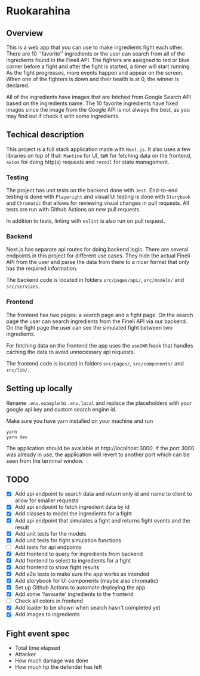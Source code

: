 # Ruokarahina

## Overview

This is a web app that you can use to make ingredients fight each other. There are 10 ''favorite'' ingredients or the user can search from all of the ingredients found in the Fineli API. The fighters are assigned to red or blue corner before a fight and after the fight is started, a timer will start running. As the fight progresses, more events happen and appear on the screen. When one of the fighters is down and their health is at 0, the winner is declared.

All of the ingredients have images that are fetched from Google Search API based on the ingredients name. The 10 favorite ingredients have fixed images since the image from the Google API is not always the best, as you may find out if check it with some ingredients.

## Techical description

This project is a full stack application made with `Next.js`. It also uses a few libraries on top of that: `Mantine` for UI, `SWR` for fetching data on the frontend, `axios` for doing http(s) requests and `recoil` for state management.

### Testing

The project has unit tests on the backend done with `Jest`. End-to-end testing is done with `Playwright` and visual UI testing is done with `Storybook` and `Chromatic` that allows for reviewing visual changes in pull requests. All tests are run with Github Actions on new pull requests.

In addition to tests, linting with `eslint` is also run on pull request.

### Backend

Next.js has separate api routes for doing backend logic. There are several endpoints in this project for different use cases. They hide the actual Fineli API from the user and parse the data from there to a nicer format that only has the required information.

The backend code is located in folders `src/pages/api/`, `src/models/` and `src/services`.

### Frontend

The frontend has two pages: a search page and a fight page. On the search page the user can search ingredients from the Fineli API via our backend. On the fight page the user can see the simulated fight between two ingredients.

For fetching data on the frontend the app uses the `useSWR` hook that handles caching the data to avoid unnecessary api requests.

The frontend code is located in folders `src/pages/`, `src/components/` and `src/lib/`.

## Setting up locally

Rename `.env.example` to `.env.local` and replace the placeholders with your google api key and custom search engine id.

Make sure you have `yarn` installed on your machine and run

```
yarn
yarn dev
```

The application should be available at http://localhost:3000. If the port 3000 was already in use, the application will revert to another port which can be seen from the terminal window.

## TODO

- [x] Add api endpoint to search data and return only id and name to client to allow for smaller requests
- [x] Add api endpoint to fetch ingredient data by id
- [x] Add classes to model the ingredients for a fight
- [x] Add api endpoint that simulates a fight and returns fight events and the result
- [x] Add unit tests for the models
- [x] Add unit tests for fight simulation functions
- [ ] Add tests for api endpoints
- [x] Add frontend to query for ingredients from backend
- [x] Add frontend to select to ingredients for a fight
- [x] Add frontend to show fight results
- [x] Add e2e tests to make sure the app works as intended
- [x] Add storybook for UI components (maybe also chromatic)
- [x] Set up Github Actions to automate deploying the app
- [x] Add some 'favourite' ingredients to the frontend
- [ ] Check all colors in frontend
- [x] Add loader to be shown when search hasn't completed yet
- [x] Add images to ingredients

## Fight event spec

- Total time elapsed
- Attacker
- How much damage was done
- How much hp the defender has left
